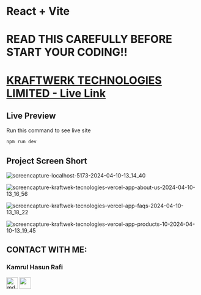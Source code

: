 # React + Vite

# READ THIS CAREFULLY BEFORE START YOUR CODING!!
# [KRAFTWERK TECHNOLOGIES LIMITED - Live Link](https://kraftwek-tecnologies.vercel.app/)

## Live Preview
Run this command to see live site

```sh
npm run dev
```

## Project Screen Short
![screencapture-localhost-5173-2024-04-10-13_14_40](https://github.com/Rafi5734/kraftwek_tecnologies/assets/75684189/9da67f89-f9b3-49af-855d-9919fc8ca616)

![screencapture-kraftwek-tecnologies-vercel-app-about-us-2024-04-10-13_16_56](https://github.com/Rafi5734/kraftwek_tecnologies/assets/75684189/8bdb3665-c427-419a-b2b2-7e058e076f62)


![screencapture-kraftwek-tecnologies-vercel-app-faqs-2024-04-10-13_18_22](https://github.com/Rafi5734/kraftwek_tecnologies/assets/75684189/5bfefe93-5a9d-4e0e-849a-e7f37b2c78f5)

![screencapture-kraftwek-tecnologies-vercel-app-products-10-2024-04-10-13_19_45](https://github.com/Rafi5734/kraftwek_tecnologies/assets/75684189/6c78ade5-e18a-44f0-8f9f-a1289a2aa8e9)



## CONTACT WITH ME:
### Kamrul Hasun Rafi
<div align="left">
<a href="https://www.facebook.com/kamrulhasun.rafi" target="blank"><img align="center" src="https://i.ibb.co/6bbvqCG/facebook-256x256.png" alt="mdmahfuzrp" height="30" width="30" /></a>
<!-- <a href="https://instagram.com/mdmahfuzrp" target="blank"><img align="center" src="https://i.ibb.co/tX0CDxd/instagram-256x256.png" alt="mdmahfuzrp" height="30" width="30" /></a> -->
<!-- <a href="https://twitter.com/mdmahfuzrp" target="blank"><img align="center" src="https://i.ibb.co/9VDdfFG/twitter-256x256.png" height="30" width="30" /></a> -->
<a href="https://www.linkedin.com/in/kamrul-hasun-rafi/" target="blank"><img align="center" src="https://i.ibb.co/FgZy8DM/linkedin-original-256x256.png" height="30" width="30" /></a>
<!-- <a href="https://www.youtube.com/@mdmahfuzrp" target="blank"><img align="center" src="https://i.ibb.co/sq6Bns0/youtube-256x256.png" height="30" width="30" /></a> -->
</div>

